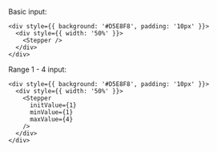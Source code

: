 Basic input:

    <div style={{ background: '#D5E8F8', padding: '10px' }}>
      <div style={{ width: '50%' }}>
        <Stepper />
      </div>
    </div>

Range 1 - 4 input:

    <div style={{ background: '#D5E8F8', padding: '10px' }}>
      <div style={{ width: '50%' }}>
        <Stepper
          initValue={1}
          minValue={1}
          maxValue={4}
        />
      </div>
    </div>